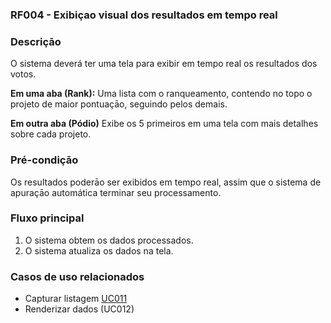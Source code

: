 ### RF004 - Exibiçao visual dos resultados em tempo real

### Descriçāo

O sistema deverá ter uma tela para exibir em tempo real os resultados dos votos.

**Em uma aba (Rank):** Uma lista com o ranqueamento, contendo no topo o projeto de maior pontuaçāo, seguindo pelos demais.

**Em outra aba (Pódio)** Exibe os 5 primeiros em uma tela com mais detalhes sobre cada projeto.

### Pré-condiçāo

Os resultados poderāo ser exibidos em tempo real, assim que o sistema de apuraçāo automática terminar seu processamento.

### Fluxo principal

1. O sistema obtem os dados processados.
2. O sistema atualiza os dados na tela.

### Casos de uso relacionados

- Capturar listagem [UC011](../../casos-de-uso/UC011.md)
- Renderizar dados (UC012)